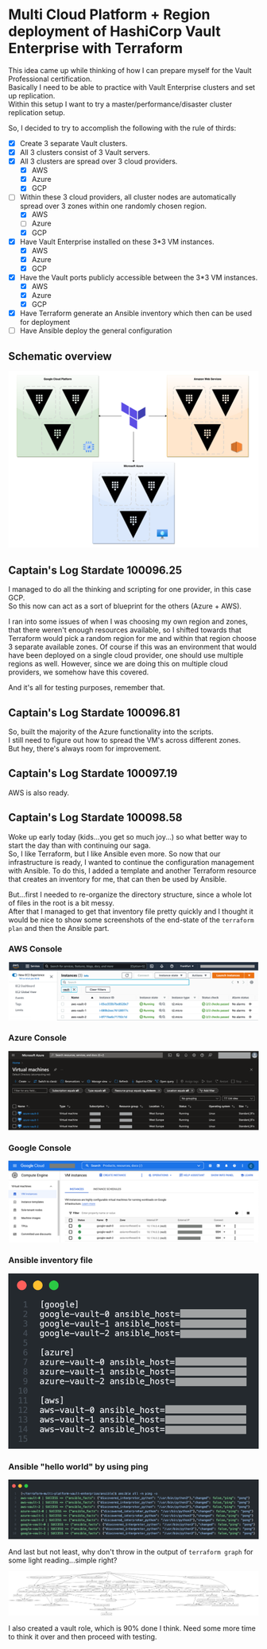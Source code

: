 # Multi Cloud Platform + Region deployment of HashiCorp Vault Enterprise with Terraform

This idea came up while thinking of how I can prepare myself for the Vault Professional certification.  
Basically I need to be able to practice with Vault Enterprise clusters and set up replication.  
Within this setup I want to try a master/performance/disaster cluster replication setup.

So, I decided to try to accomplish the following with the rule of thirds:

- [x] Create 3 separate Vault clusters.
- [x] All 3 clusters consist of 3 Vault servers.
- [x] All 3 clusters are spread over 3 cloud providers.
  - [x] AWS
  - [x] Azure
  - [x] GCP
- [ ] Within these 3 cloud providers, all cluster nodes are automatically spread over 3 zones within one randomly chosen region.
  - [x] AWS
  - [ ] Azure
  - [x] GCP
- [x] Have Vault Enterprise installed on these 3*3 VM instances.
  - [x] AWS
  - [x] Azure
  - [x] GCP
- [x] Have the Vault ports publicly accessible between the 3*3 VM instances.
  - [x] AWS
  - [x] Azure
  - [x] GCP
- [x] Have Terraform generate an Ansible inventory which then can be used for deployment
- [ ] Have Ansible deploy the general configuration

## Schematic overview

![Schematic overview](assets/multi-platform-vault-enterprise.png)

## Captain's Log Stardate 100096.25

I managed to do all the thinking and scripting for one provider, in this case GCP.  
So this now can act as a sort of blueprint for the others (Azure + AWS).

I ran into some issues of when I was choosing my own region and zones, that there weren't enough resources available, so I shifted towards that Terraform would pick a random region for me and within that region choose 3 separate available zones. Of course if this was an environment that would have been deployed on a single cloud provider, one should use multiple regions as well. However, since we are doing this on multiple cloud providers, we somehow have this covered.  

And it's all for testing purposes, remember that.

## Captain's Log Stardate 100096.81

So, built the majority of the Azure functionality into the scripts.  
I still need to figure out how to spread the VM's across different zones.  
But hey, there's always room for improvement.

## Captain's Log Stardate 100097.19

AWS is also ready.  

## Captain's Log Stardate 100098.58

Woke up early today (kids...you get so much joy...) so what better way to start the day than with continuing our saga.  
So, I like Terraform, but I like Ansible even more. So now that our infrastructure is ready, I wanted to continue the configuration management with Ansible. To do this, I added a template and another Terraform resource that creates an inventory for me, that can then be used by Ansible.  

But...first I needed to re-organize the directory structure, since a whole lot of files in the root is a bit messy.  
After that I managed to get that inventory file pretty quickly and I thought it would be nice to show some screenshots of the end-state of the `terraform plan` and then the Ansible part.

### AWS Console

![AWS Console](assets/aws_console.png)

### Azure Console

![Azure Console](assets/azure_console.png)

### Google Console

![Google Console](assets/google_console.png)

### Ansible inventory file

![Ansible Inventory](assets/ansible_inventory.png)

### Ansible "hello world" by using ping

![Ansible Inventory](assets/ansible_ping.png)

And last but not least, why don't throw in the output of `terraform graph` for some light reading...simple right?

![Terraform Graph](terraform/graph.png)

I also created a vault role, which is 90% done I think. Need some more time to think it over and then proceed with testing.
